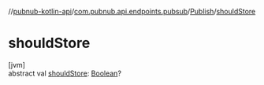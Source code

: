 //[pubnub-kotlin-api](../../../index.md)/[com.pubnub.api.endpoints.pubsub](../index.md)/[Publish](index.md)/[shouldStore](should-store.md)

# shouldStore

[jvm]\
abstract val [shouldStore](should-store.md): [Boolean](https://kotlinlang.org/api/latest/jvm/stdlib/kotlin/-boolean/index.html)?
